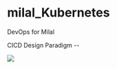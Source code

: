 # milal_Kubernetes
DevOps for Milal

CICD Design Paradigm --

<img src={./assets/cicd_design.png} />

